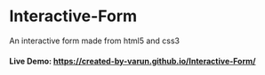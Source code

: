 # Interactive-Form
An interactive form made from html5 and css3

#### Live Demo: https://created-by-varun.github.io/Interactive-Form/
